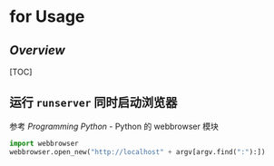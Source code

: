 # for Usage



## *Overview*

[TOC]

## 运行 `runserver` 同时启动浏览器

参考 *Programming Python* - Python 的 webbrowser 模块

```python
import webbrowser
webbrowser.open_new("http://localhost" + argv[argv.find(":"):])
```

